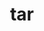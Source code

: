 ---
title: "tar"
layout: cache
categories: [package, develop-2023-11-19]
meta: {"versions": ["1.34"], "compilers": ["apple-clang@=15.0.0", "cce@=15.0.1", "gcc@=10.3.0", "gcc@=11.1.0", "gcc@=11.3.0", "gcc@=11.4.0", "gcc@=12.3.0", "gcc@=7.3.1", "gcc@=7.5.0", "gcc@=9.4.0", "oneapi@=2023.2.0"], "oss": ["amzn2", "rhel8", "sle_hpc15", "ubuntu18.04", "ubuntu20.04", "ubuntu22.04", "ventura"], "platforms": ["darwin", "linux"], "targets": ["aarch64", "neoverse_n1", "neoverse_v1", "ppc64le", "x86_64_v3", "x86_64_v4", "zen4"], "stacks": ["aws-isc", "aws-isc-aarch64", "build_systems", "data-vis-sdk", "e4s", "e4s-cray-rhel", "e4s-cray-sles", "e4s-neoverse_v1", "e4s-oneapi", "e4s-power", "e4s-rocm-external", "gpu-tests", "ml-darwin-aarch64-mps", "ml-linux-x86_64-cpu", "ml-linux-x86_64-cuda", "ml-linux-x86_64-rocm", "radiuss", "radiuss-aws", "radiuss-aws-aarch64", "root", "tutorial"], "num_specs": 19, "num_specs_by_stack": {"root": 19, "ml-darwin-aarch64-mps": 1, "radiuss-aws-aarch64": 2, "aws-isc-aarch64": 2, "radiuss-aws": 1, "aws-isc": 1, "e4s-cray-rhel": 1, "radiuss": 1, "build_systems": 1, "e4s-cray-sles": 1, "e4s-neoverse_v1": 1, "e4s-power": 1, "data-vis-sdk": 1, "gpu-tests": 1, "e4s": 1, "e4s-rocm-external": 1, "e4s-oneapi": 1, "ml-linux-x86_64-rocm": 1, "ml-linux-x86_64-cpu": 1, "ml-linux-x86_64-cuda": 1, "tutorial": 2}}
spec_details: [{"hash": "fiu4avftxmaykxuqwm3urjhzck6fru2s", "compiler": "apple-clang@=15.0.0", "versions": ["1.34"], "os": "ventura", "platform": "darwin", "target": "aarch64", "variants": ["build_system=autotools", "zip=pigz"], "stacks": ["root", "ml-darwin-aarch64-mps"], "size": "-", "tarball": "https://binaries.spack.io/releases/develop-2023-11-19/build_cache/darwin-ventura-aarch64/apple-clang-15.0.0/tar-1.34/darwin-ventura-aarch64-apple-clang-15.0.0-tar-1.34-fiu4avftxmaykxuqwm3urjhzck6fru2s.spack"}, {"hash": "ysnvyiguoq3rzkz2o2vnvxlznbulxxxk", "compiler": "gcc@=7.3.1", "versions": ["1.34"], "os": "amzn2", "platform": "linux", "target": "aarch64", "variants": ["build_system=autotools", "zip=pigz"], "stacks": ["root", "radiuss-aws-aarch64"], "size": "-", "tarball": "https://binaries.spack.io/releases/develop-2023-11-19/build_cache/linux-amzn2-aarch64/gcc-7.3.1/tar-1.34/linux-amzn2-aarch64-gcc-7.3.1-tar-1.34-ysnvyiguoq3rzkz2o2vnvxlznbulxxxk.spack"}, {"hash": "pzm4leu7yjc2mzstl4tnhytw27go5bpd", "compiler": "gcc@=7.3.1", "versions": ["1.34"], "os": "amzn2", "platform": "linux", "target": "aarch64", "variants": ["build_system=autotools", "zip=pigz"], "stacks": ["root", "aws-isc-aarch64"], "size": "-", "tarball": "https://binaries.spack.io/releases/develop-2023-11-19/build_cache/linux-amzn2-aarch64/gcc-7.3.1/tar-1.34/linux-amzn2-aarch64-gcc-7.3.1-tar-1.34-pzm4leu7yjc2mzstl4tnhytw27go5bpd.spack"}, {"hash": "4nvtxmnfpk7jf7xdgsulhglmup2t7jd3", "compiler": "gcc@=7.3.1", "versions": ["1.34"], "os": "amzn2", "platform": "linux", "target": "neoverse_n1", "variants": ["build_system=autotools", "zip=pigz"], "stacks": ["root", "aws-isc-aarch64"], "size": "-", "tarball": "https://binaries.spack.io/releases/develop-2023-11-19/build_cache/linux-amzn2-neoverse_n1/gcc-7.3.1/tar-1.34/linux-amzn2-neoverse_n1-gcc-7.3.1-tar-1.34-4nvtxmnfpk7jf7xdgsulhglmup2t7jd3.spack"}, {"hash": "ie4dhqvlxrciacekxknry7emfrffw332", "compiler": "gcc@=7.3.1", "versions": ["1.34"], "os": "amzn2", "platform": "linux", "target": "neoverse_n1", "variants": ["build_system=autotools", "zip=pigz"], "stacks": ["root", "radiuss-aws-aarch64"], "size": "-", "tarball": "https://binaries.spack.io/releases/develop-2023-11-19/build_cache/linux-amzn2-neoverse_n1/gcc-7.3.1/tar-1.34/linux-amzn2-neoverse_n1-gcc-7.3.1-tar-1.34-ie4dhqvlxrciacekxknry7emfrffw332.spack"}, {"hash": "wtpns3hkysbtqj6uffq3oljzbinqtof5", "compiler": "gcc@=7.3.1", "versions": ["1.34"], "os": "amzn2", "platform": "linux", "target": "x86_64_v3", "variants": ["build_system=autotools", "zip=pigz"], "stacks": ["root", "radiuss-aws"], "size": "-", "tarball": "https://binaries.spack.io/releases/develop-2023-11-19/build_cache/linux-amzn2-x86_64_v3/gcc-7.3.1/tar-1.34/linux-amzn2-x86_64_v3-gcc-7.3.1-tar-1.34-wtpns3hkysbtqj6uffq3oljzbinqtof5.spack"}, {"hash": "ez5ngixnbx6cz4vzfysj45zh7nvzwop6", "compiler": "gcc@=7.3.1", "versions": ["1.34"], "os": "amzn2", "platform": "linux", "target": "x86_64_v3", "variants": ["build_system=autotools", "zip=pigz"], "stacks": ["aws-isc", "root"], "size": "-", "tarball": "https://binaries.spack.io/releases/develop-2023-11-19/build_cache/linux-amzn2-x86_64_v3/gcc-7.3.1/tar-1.34/linux-amzn2-x86_64_v3-gcc-7.3.1-tar-1.34-ez5ngixnbx6cz4vzfysj45zh7nvzwop6.spack"}, {"hash": "b537jv7na3uoj5jmlyxjcnsyhoppqh2o", "compiler": "cce@=15.0.1", "versions": ["1.34"], "os": "rhel8", "platform": "linux", "target": "zen4", "variants": ["build_system=autotools", "zip=pigz"], "stacks": ["e4s-cray-rhel", "root"], "size": "-", "tarball": "https://binaries.spack.io/releases/develop-2023-11-19/build_cache/linux-rhel8-zen4/cce-15.0.1/tar-1.34/linux-rhel8-zen4-cce-15.0.1-tar-1.34-b537jv7na3uoj5jmlyxjcnsyhoppqh2o.spack"}, {"hash": "tnuyzdjl7cagwryhrixz7slvf34rnnfe", "compiler": "gcc@=7.5.0", "versions": ["1.34"], "os": "ubuntu18.04", "platform": "linux", "target": "x86_64_v3", "variants": ["build_system=autotools", "zip=pigz"], "stacks": ["radiuss", "root", "build_systems"], "size": "-", "tarball": "https://binaries.spack.io/releases/develop-2023-11-19/build_cache/linux-ubuntu18.04-x86_64_v3/gcc-7.5.0/tar-1.34/linux-ubuntu18.04-x86_64_v3-gcc-7.5.0-tar-1.34-tnuyzdjl7cagwryhrixz7slvf34rnnfe.spack"}, {"hash": "pzpti5r4ppf6s6aeikewpa5i3vab3y6k", "compiler": "gcc@=10.3.0", "versions": ["1.34"], "os": "sle_hpc15", "platform": "linux", "target": "x86_64_v4", "variants": ["build_system=autotools", "zip=pigz"], "stacks": ["root", "e4s-cray-sles"], "size": "-", "tarball": "https://binaries.spack.io/releases/develop-2023-11-19/build_cache/linux-sle_hpc15-x86_64_v4/gcc-10.3.0/tar-1.34/linux-sle_hpc15-x86_64_v4-gcc-10.3.0-tar-1.34-pzpti5r4ppf6s6aeikewpa5i3vab3y6k.spack"}, {"hash": "5okuksqwgbtbxn74sh2ylapbafk7gbfx", "compiler": "gcc@=11.4.0", "versions": ["1.34"], "os": "ubuntu20.04", "platform": "linux", "target": "neoverse_v1", "variants": ["build_system=autotools", "zip=pigz"], "stacks": ["root", "e4s-neoverse_v1"], "size": "-", "tarball": "https://binaries.spack.io/releases/develop-2023-11-19/build_cache/linux-ubuntu20.04-neoverse_v1/gcc-11.4.0/tar-1.34/linux-ubuntu20.04-neoverse_v1-gcc-11.4.0-tar-1.34-5okuksqwgbtbxn74sh2ylapbafk7gbfx.spack"}, {"hash": "l723uwsztvdm5heauaoju26yapdjlr6r", "compiler": "gcc@=9.4.0", "versions": ["1.34"], "os": "ubuntu20.04", "platform": "linux", "target": "ppc64le", "variants": ["build_system=autotools", "zip=pigz"], "stacks": ["root", "e4s-power"], "size": "-", "tarball": "https://binaries.spack.io/releases/develop-2023-11-19/build_cache/linux-ubuntu20.04-ppc64le/gcc-9.4.0/tar-1.34/linux-ubuntu20.04-ppc64le-gcc-9.4.0-tar-1.34-l723uwsztvdm5heauaoju26yapdjlr6r.spack"}, {"hash": "ed4ea23fbkwzotpgvvhszexsd5nvlynb", "compiler": "gcc@=11.1.0", "versions": ["1.34"], "os": "ubuntu20.04", "platform": "linux", "target": "x86_64_v3", "variants": ["build_system=autotools", "zip=pigz"], "stacks": ["data-vis-sdk", "root"], "size": "-", "tarball": "https://binaries.spack.io/releases/develop-2023-11-19/build_cache/linux-ubuntu20.04-x86_64_v3/gcc-11.1.0/tar-1.34/linux-ubuntu20.04-x86_64_v3-gcc-11.1.0-tar-1.34-ed4ea23fbkwzotpgvvhszexsd5nvlynb.spack"}, {"hash": "p45dgfc7xt2bthlm4njcahc62yywe66u", "compiler": "gcc@=11.1.0", "versions": ["1.34"], "os": "ubuntu20.04", "platform": "linux", "target": "x86_64_v3", "variants": ["build_system=autotools", "zip=pigz"], "stacks": ["root", "gpu-tests"], "size": "-", "tarball": "https://binaries.spack.io/releases/develop-2023-11-19/build_cache/linux-ubuntu20.04-x86_64_v3/gcc-11.1.0/tar-1.34/linux-ubuntu20.04-x86_64_v3-gcc-11.1.0-tar-1.34-p45dgfc7xt2bthlm4njcahc62yywe66u.spack"}, {"hash": "alcqv5fx7oxkno2xv7fhrvblexvuis73", "compiler": "gcc@=11.4.0", "versions": ["1.34"], "os": "ubuntu20.04", "platform": "linux", "target": "x86_64_v3", "variants": ["build_system=autotools", "zip=pigz"], "stacks": ["e4s", "root", "e4s-rocm-external"], "size": "-", "tarball": "https://binaries.spack.io/releases/develop-2023-11-19/build_cache/linux-ubuntu20.04-x86_64_v3/gcc-11.4.0/tar-1.34/linux-ubuntu20.04-x86_64_v3-gcc-11.4.0-tar-1.34-alcqv5fx7oxkno2xv7fhrvblexvuis73.spack"}, {"hash": "xavhloi6ktx3djhuvvz52kd6kfrfzbm3", "compiler": "oneapi@=2023.2.0", "versions": ["1.34"], "os": "ubuntu20.04", "platform": "linux", "target": "x86_64_v3", "variants": ["build_system=autotools", "zip=pigz"], "stacks": ["e4s-oneapi", "root"], "size": "-", "tarball": "https://binaries.spack.io/releases/develop-2023-11-19/build_cache/linux-ubuntu20.04-x86_64_v3/oneapi-2023.2.0/tar-1.34/linux-ubuntu20.04-x86_64_v3-oneapi-2023.2.0-tar-1.34-xavhloi6ktx3djhuvvz52kd6kfrfzbm3.spack"}, {"hash": "brebkfonn2ceyqqdskk2shubpr7p73xx", "compiler": "gcc@=11.3.0", "versions": ["1.34"], "os": "ubuntu22.04", "platform": "linux", "target": "x86_64_v3", "variants": ["build_system=autotools", "zip=pigz"], "stacks": ["ml-linux-x86_64-rocm", "ml-linux-x86_64-cpu", "root", "ml-linux-x86_64-cuda"], "size": "-", "tarball": "https://binaries.spack.io/releases/develop-2023-11-19/build_cache/linux-ubuntu22.04-x86_64_v3/gcc-11.3.0/tar-1.34/linux-ubuntu22.04-x86_64_v3-gcc-11.3.0-tar-1.34-brebkfonn2ceyqqdskk2shubpr7p73xx.spack"}, {"hash": "wr5376yo77yofdmma32c4hoa3ivtwzds", "compiler": "gcc@=11.4.0", "versions": ["1.34"], "os": "ubuntu22.04", "platform": "linux", "target": "x86_64_v3", "variants": ["build_system=autotools", "zip=pigz"], "stacks": ["root", "tutorial"], "size": "-", "tarball": "https://binaries.spack.io/releases/develop-2023-11-19/build_cache/linux-ubuntu22.04-x86_64_v3/gcc-11.4.0/tar-1.34/linux-ubuntu22.04-x86_64_v3-gcc-11.4.0-tar-1.34-wr5376yo77yofdmma32c4hoa3ivtwzds.spack"}, {"hash": "4beenxevu3fnu7d4r7lunbn2lvs6be5i", "compiler": "gcc@=12.3.0", "versions": ["1.34"], "os": "ubuntu22.04", "platform": "linux", "target": "x86_64_v3", "variants": ["build_system=autotools", "zip=pigz"], "stacks": ["root", "tutorial"], "size": "-", "tarball": "https://binaries.spack.io/releases/develop-2023-11-19/build_cache/linux-ubuntu22.04-x86_64_v3/gcc-12.3.0/tar-1.34/linux-ubuntu22.04-x86_64_v3-gcc-12.3.0-tar-1.34-4beenxevu3fnu7d4r7lunbn2lvs6be5i.spack"}]
---